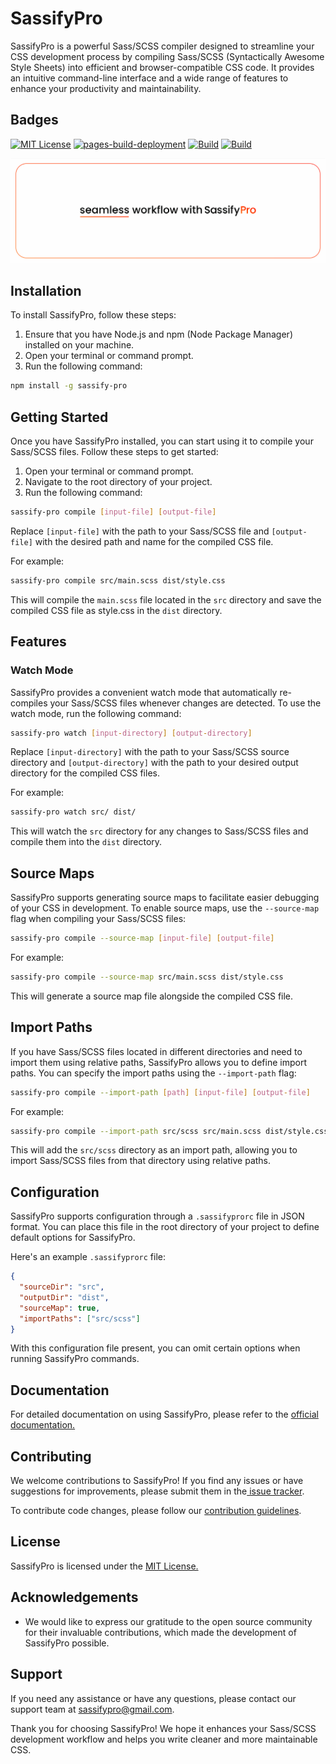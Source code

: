 # SassifyPro

SassifyPro is a powerful Sass/SCSS compiler designed to streamline your CSS development process by compiling Sass/SCSS (Syntactically Awesome Style Sheets) into efficient and browser-compatible CSS code. It provides an intuitive command-line interface and a wide range of features to enhance your productivity and maintainability.

## Badges

[![MIT License](https://img.shields.io/badge/License-MIT-green.svg)](https://choosealicense.com/licenses/mit/)
[![pages-build-deployment](https://github.com/Codeauthor1/sassifypro/actions/workflows/pages/pages-build-deployment/badge.svg)](https://github.com/Codeauthor1/sassifypro/actions/workflows/pages/pages-build-deployment)
[![Build](https://github.com/Codeauthor1/sassifypro/actions/workflows/node.js.yml/badge.svg)](https://github.com/Codeauthor1/sassifypro/actions/workflows/node.js.yml)
[![Build](https://github.com/Codeauthor1/sassifypro/actions/workflows/node-test.js.yml/badge.svg)](https://github.com/Codeauthor1/sassifypro/actions/workflows/node-test.js.yml)

![SassifyPro](./banner.png)

## Installation

To install SassifyPro, follow these steps:

1. Ensure that you have Node.js and npm (Node Package Manager) installed on your machine.
1. Open your terminal or command prompt.
1. Run the following command:

```bash
npm install -g sassify-pro
```

## Getting Started

Once you have SassifyPro installed, you can start using it to compile your Sass/SCSS files. Follow these steps to get started:

1. Open your terminal or command prompt.
1. Navigate to the root directory of your project.
1. Run the following command:

```bash
sassify-pro compile [input-file] [output-file]
```

Replace `[input-file]` with the path to your Sass/SCSS file and `[output-file]` with the desired path and name for the compiled CSS file.

For example:

```bash
sassify-pro compile src/main.scss dist/style.css
```

This will compile the `main.scss` file located in the `src` directory and save the compiled CSS file as style.css in the `dist` directory.

## Features

### Watch Mode

SassifyPro provides a convenient watch mode that automatically re-compiles your Sass/SCSS files whenever changes are detected. To use the watch mode, run the following command:

```bash
sassify-pro watch [input-directory] [output-directory]
```

Replace `[input-directory]` with the path to your Sass/SCSS source directory and `[output-directory]` with the path to your desired output directory for the compiled CSS files.

For example:

```bash
sassify-pro watch src/ dist/

```

This will watch the `src` directory for any changes to Sass/SCSS files and compile them into the `dist` directory.

## Source Maps

SassifyPro supports generating source maps to facilitate easier debugging of your CSS in development. To enable source maps, use the `--source-map` flag when compiling your Sass/SCSS files:

```bash
sassify-pro compile --source-map [input-file] [output-file]

```

For example:

```bash
sassify-pro compile --source-map src/main.scss dist/style.css

```

This will generate a source map file alongside the compiled CSS file.

## Import Paths

If you have Sass/SCSS files located in different directories and need to import them using relative paths, SassifyPro allows you to define import paths. You can specify the import paths using the `--import-path` flag:

```bash
sassify-pro compile --import-path [path] [input-file] [output-file]
```

For example:

```bash
sassify-pro compile --import-path src/scss src/main.scss dist/style.css
```

This will add the `src/scss` directory as an import path, allowing you to import Sass/SCSS files from that directory using relative paths.

## Configuration

SassifyPro supports configuration through a `.sassifyprorc` file in JSON format. You can place this file in the root directory of your project to define default options for SassifyPro.

Here's an example `.sassifyprorc` file:

```json
{
  "sourceDir": "src",
  "outputDir": "dist",
  "sourceMap": true,
  "importPaths": ["src/scss"]
}
```

With this configuration file present, you can omit certain options when running SassifyPro commands.

## Documentation

For detailed documentation on using SassifyPro, please refer to the [official documentation.](https://github.com/Codeauthor1/sassify-pro#readme)

## Contributing

We welcome contributions to SassifyPro! If you find any issues or have suggestions for improvements, please submit them in the[ issue tracker](https://github.com/Codeauthor1/sassify-pro/issues).

To contribute code changes, please follow our [contribution guidelines](https://github.com/Codeauthor1/sassify-pro/contribute).

## License

SassifyPro is licensed under the [MIT License.](https://choosealicense.com/licenses/mit/)

## Acknowledgements

- We would like to express our gratitude to the open source community for their invaluable contributions, which made the development of SassifyPro possible.

## Support

If you need any assistance or have any questions, please contact our support team at sassifypro@gmail.com.

Thank you for choosing SassifyPro! We hope it enhances your Sass/SCSS development workflow and helps you write cleaner and more maintainable CSS.
